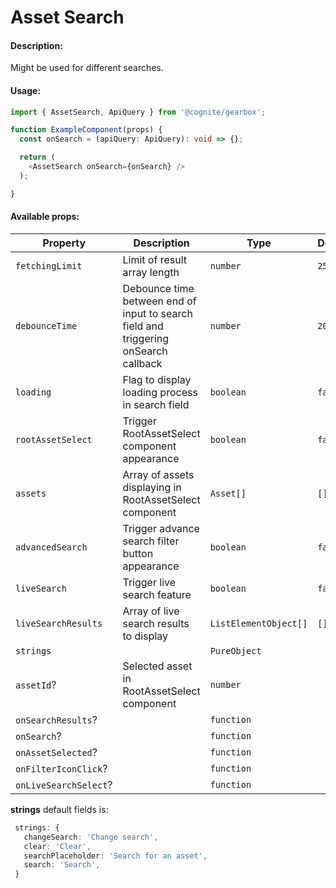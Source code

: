 # Asset Search

<!-- STORY -->

#### Description:

Might be used for different searches.

#### Usage:

```typescript jsx
import { AssetSearch, ApiQuery } from '@cognite/gearbox';

function ExampleComponent(props) {
  const onSearch = (apiQuery: ApiQuery): void => {};

  return (
    <AssetSearch onSearch={onSearch} />
  );

}
```

#### Available props:

| Property              | Description                                                                         | Type                  | Default |
| --------------------- | ----------------------------------------------------------------------------------- | --------------------- | ------- |
| `fetchingLimit`       | Limit of result array length                                                        | `number`              | `25`    |
| `debounceTime`        | Debounce time between end of input to search field and triggering onSearch callback | `number`              | `200`   |
| `loading`             | Flag to display loading process in search field                                     | `boolean`             | `false` |
| `rootAssetSelect`     | Trigger RootAssetSelect component appearance                                        | `boolean`             | `false` |
| `assets`              | Array of assets displaying in RootAssetSelect component                             | `Asset[]`             | `[]`    |
| `advancedSearch`      | Trigger advance search filter button appearance                                     | `boolean`             | `false` |
| `liveSearch`          | Trigger live search feature                                                         | `boolean`             | `false` |
| `liveSearchResults`   | Array of live search results to display                                             | `ListElementObject[]` | `[]`    |
| `strings`             |                                                                                     | `PureObject`          |
| `assetId`?            | Selected asset in RootAssetSelect component                                         | `number`              |
| `onSearchResults`?    |                                                                                     | `function`            |
| `onSearch`?           |                                                                                     | `function`            |
| `onAssetSelected`?    |                                                                                     | `function`            |
| `onFilterIconClick`?  |                                                                                     | `function`            |
| `onLiveSearchSelect`? |                                                                                     | `function`            |

**strings** default fields is:

```typescript
 strings: {
   changeSearch: 'Change search',
   clear: 'Clear',
   searchPlaceholder: 'Search for an asset',
   search: 'Search',
 }
```
